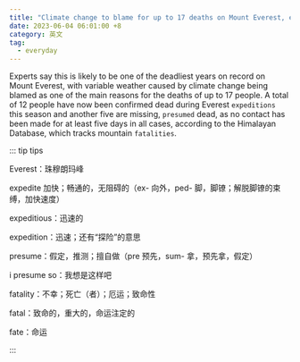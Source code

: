 ```yaml
---
title: "Climate change to blame for up to 17 deaths on Mount Everest, experts say"
date: 2023-06-04 06:01:00 +8
category: 英文
tag:
  - everyday
---
```


Experts say this is likely to be one of the deadliest years on record on Mount Everest, with variable weather caused by climate change being blamed as one of the main reasons for the deaths of up to 17 people. A total of 12 people have now been confirmed dead during Everest `expeditions` this season and another five are missing, `presumed` dead, as no contact has been made for at least five days in all cases, according to the Himalayan Database, which tracks mountain `fatalities`.

::: tip tips

Everest：珠穆朗玛峰

expedite 加快；畅通的，无阻碍的（ex- 向外，ped- 脚，脚镣；解脱脚镣的束缚，加快速度）

expeditious：迅速的

expedition：迅速；还有“探险”的意思

presume：假定，推测；擅自做（pre 预先，sum- 拿，预先拿，假定）

i presume so：我想是这样吧

fatality：不幸；死亡（者）；厄运；致命性

fatal：致命的，重大的，命运注定的

fate：命运

:::

